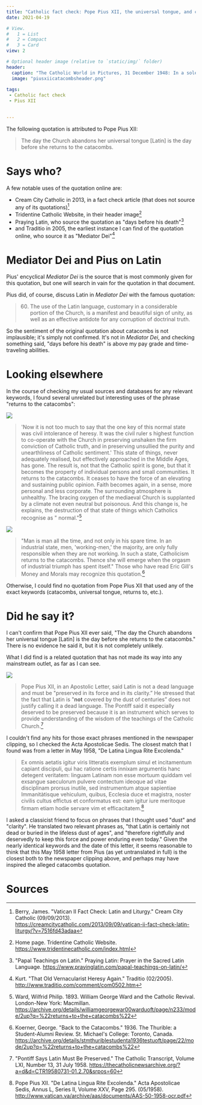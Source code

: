 ```yaml
---
title: "Catholic fact check: Pope Pius XII, the universal tongue, and catacombs"
date: 2021-04-19

# View.
#   1 = List
#   2 = Compact
#   3 = Card
view: 2

# Optional header image (relative to `static/img/` folder)
header:
  caption: "The Catholic World in Pictures, 31 December 1948: In a solemn state visit, Luigi Einaudi, President of Italy, and His Holiness Pope Pius XII converse in Latin, the traditional solemn language of the Holy See."
  image: "piusxiicatacombsheader.png"
  
tags:
 - Catholic fact check
 - Pius XII
 

---
```


The following quotation is attributed to Pope Pius XII: 

> The day the Church abandons her universal tongue [Latin] is the day before she returns to the catacombs.

# Says who?

A few notable uses of the quotation online are: 

* Cream City Catholic in 2013, in a fact check article (that does not source any of its quotations)[^1]
* Tridentine Catholic Website, in their header image[^2]
* Praying Latin, who source the quotation as "days before his death"[^3]
* and Traditio in 2005, the earliest instance I can find of the quotation online, who source it as "Mediator Dei"[^4]

# Mediator Dei and Pius on Latin 

Pius' encyclical _Mediator Dei_ is the source that is most commonly given for this quotation, but one will search in vain for the quotation in that document. 

Pius did, of course, discuss Latin in _Mediator Dei_ with the famous quotation: 

> 60. The use of the Latin language, customary in a considerable portion of the Church, is a manifest and beautiful sign of unity, as well as an effective antidote for any corruption of doctrinal truth. 

So the sentiment of the original quotation about catacombs is not implausible; it's simply not confirmed. It's not in _Mediator Dei_, and checking something said, "days before his death" is above my pay grade and time-traveling abilities. 

# Looking elsewhere 

In the course of checking my usual sources and databases for any relevant keywords, I found several unrelated but interesting uses of the phrase "returns to the catacombs": 

![](/uploads/pius-xii-latin-catacombs/Ward1893.png)

> 'Now it is not too much to say that the one key of this normal state was civil intolerance of heresy. It was the civil ruler s highest function to co-operate with the Church in preserving unshaken the firm conviction of Catholic truth, and in preserving unsullied the purity and unearthliness of Catholic sentiment.' This state of things, never adequately realised, but effectively approached in the Middle Ages, has gone. The result is, not that the Catholic spirit is gone, but that it becomes the property of individual persons and small communities. It returns to the catacombs. It ceases to have the force of an elevating and sustaining public opinion. Faith becomes again, in a sense, more personal and less corporate. The surrounding atmosphere is unhealthy. The bracing oxygen of the mediaeval Church is supplanted by a climate not even neutral but poisonous. And this change is, he explains, the destruction of that state of things which Catholics recognise as " normal."[^5] 

![](/uploads/pius-xii-latin-catacombs/StMichaelsCollege1936.png)

> "Man is man all the time, and not only in his spare time. In an industrial state, men, 'working-men,' the majority, are only fully responsible when they are not working. In such a state, Catholicism returns to the catacombs. Thence she will emerge when the orgasm of industrial triumph has spent itself." Those who have read Eric Gill's Money and Morals may recognize this quotation.[^6]

Otherwise, I could find no quotation from Pope Pius XII that used any of the exact keywords (catacombs, universal tongue, returns to, etc.). 

# Did he say it? 

I can't confirm that Pope Pius XII ever said, "The day the Church abandons her universal tongue [Latin] is the day before she returns to the catacombs." There is no evidence he said it, but it is not completely unlikely. 

What I did find is a related quotation that has not made its way into any mainstream outlet, as far as I can see. 

![](/uploads/pius-xii-latin-catacombs/CTR19580731.jpg)

> Pope Pius XII, in an Apostolic Letter, said Latin is not a dead language and must be "preserved in its force and in its clarity.” He stressed that the fact that Latin is "**not** covered by the dust of centuries” does not justify calling it a dead language. The Pontiff said it especially deserved to be preserved because it is an instrument which serves to provide understanding of the wisdom of the teachings of the Catholic Church.[^7]

I couldn't find any hits for those exact phrases mentioned in the newspaper clipping, so I checked the Acta Apostolicae Sedis. The closest match that I found was from a letter in May 1958, "De Latina Lingua Rite Excolenda." 

> Ex omnis aetatis igitur viris litteratis exemplum simul et incitamentum capiant discipuli, qui hac ratione certis innixam argumentis hanc detegent veritatem: linguam Latinam non esse mortuum quiddam vel exsangue saeculorum pulvere contectum ideoque ad vitae disciplinam prorsus inutile, sed instrumentum atque sapientiae Immanitàtisque vehiculum, quibus, Ecclesia duce et magistra, noster civilis cultus effictus et conformatus est: eam igitur iure meritoque firmam etiam hodie servare vim et efficacitatem.[^8]

I asked a classicist friend to focus on phrases that I thought used "dust" and "clarity". He translated two relevant phrases as, "that Latin is certainly not dead or buried in the lifeless dust of ages", and "therefore rightfully and deservedly to keep this force and power enduring even today." Given the nearly identical keywords and the date of this letter, it seems reasonable to think that this May 1958 letter from Pius (as yet untranslated in full) is the closest both to the newspaper clipping above, and perhaps may have inspired the alleged catacombs quotation. 

# Sources

[^1]: Berry, James. "Vatican II Fact Check: Latin and Liturgy." Cream City Catholic (09/09/2013). https://creamcitycatholic.com/2013/09/09/vatican-ii-fact-check-latin-liturgy/?v=7516fd43adaa

[^2]: Home page. Tridentine Catholic Website. https://www.tridentinecatholic.com/index.html

[^3]: "Papal Teachings on Latin." Praying Latin: Prayer in the Sacred Latin Language. https://www.prayinglatin.com/papal-teachings-on-latin/

[^4]: Kurt. "That Old Vernacularist Heresy Again." Traditio (02/2005). http://www.traditio.com/comment/com0502.htm

[^5]: Ward, Wilfrid Philip. 1893. William George Ward and the Catholic Revival. London-New York: Macmillan. https://archive.org/details/williamgeorgewar00warduoft/page/n233/mode/2up?q=%22returns+to+the+catacombs%22

[^6]: Koerner, George. "Back to the Catacombs." 1936. The Thurible: a Student-Alumni Review. St. Michael's College: Toronto, Canada.  https://archive.org/details/stmthuriblestudenta1936testuoft/page/22/mode/2up?q=%22returns+to+the+catacombs%22

[^7]: "Pontiff Says Latin Must Be Preserved." The Catholic Transcript, Volume LXI, Number 13, 31 July 1958. https://thecatholicnewsarchive.org/?a=d&d=CTR19580731-01.2.70&srpos=60

[^8]: Pope Pius XII. "De Latina Lingua Rite Excolenda." Acta Apostolicae Sedis, Annus L, Series II, Volume XXV, Page 295. (05/1958). http://www.vatican.va/archive/aas/documents/AAS-50-1958-ocr.pdf
